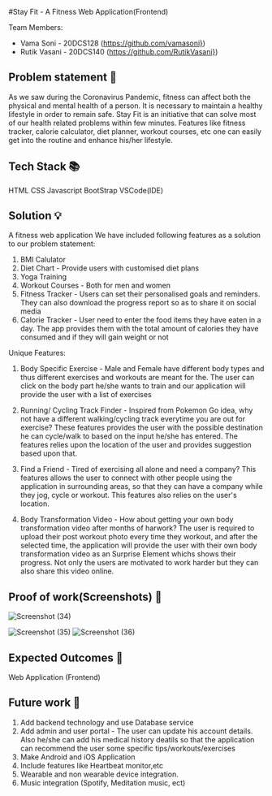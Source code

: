 #Stay Fit - A Fitness Web Application(Frontend)

Team Members:

- Vama Soni - 20DCS128 (https://github.com/vamasoni})
- Rutik Vasani - 20DCS140 (https://github.com/RutikVasani})

## Problem statement 🐾

As we saw during the Coronavirus Pandemic, fitness can affect both the physical and mental health of a person. It is necessary to maintain a healthy lifestyle in order to remain safe.
Stay Fit is an initiative that can solve most of our health related problems within few minutes. Features like fitness tracker, calorie calculator, diet planner, workout courses, etc one can easily get into the routine and enhance his/her lifestyle.

## Tech Stack 📚

HTML
CSS
Javascript
BootStrap
VSCode(IDE) 

## Solution 💡
A fitness web application
We have included following features as a solution to our problem statement:
1. BMI Calulator 
2. Diet Chart - Provide users with customised diet plans
3. Yoga Training 
4. Workout Courses - Both for men and women
5. Fitness Tracker - Users can set their personalised goals and reminders. They can also download the progress report so as to share it on social     media
6. Calorie Tracker - User need to enter the food items they have eaten in a day. The app provides them with the total amount of calories they have consumed and if they will gain weight or not

Unique Features:
1. Body Specific Exercise - Male and Female have different body types and thus different exercises and workouts are meant for the. The user can click on the body part he/she wants to train and our application will provide the user with a list of exercises

2. Running/ Cycling Track Finder - Inspired from Pokemon Go idea, why not have a different walking/cycling track everytime you are out for exercise? These features provides the user with the possible destination he can cycle/walk to based on the input he/she has entered. The features relies upon the location of the user and provides suggestion based upon that.

3. Find a Friend - Tired of exercising all alone and need a company? This features allows the user to connect with other people using the application in surrounding areas, so that they can have a company while they jog, cycle or workout. This features also relies on the user's location.

4. Body Transformation Video - How about getting  your own body transformation video after months of harwork? The user is required to upload their post workout photo every time they workout, and after the selected time, the application will provide the user with their own body transformation video as an Surprise Element whichs shows their progress. Not only the users are motivated to work harder but they can also share this video online.


## Proof of work(Screenshots) 🎥

![Screenshot (34)](https://user-images.githubusercontent.com/71244103/130335275-88465157-ffd9-4d9c-a228-dd29aa969a51.png)

![Screenshot (35)](https://user-images.githubusercontent.com/71244103/130335296-0214112c-0a93-4812-aa38-ce4d6aca7843.png)
![Screenshot (36)](https://user-images.githubusercontent.com/71244103/130335300-315d22bf-e5f6-4209-a001-f846586906df.png)


## Expected Outcomes 💯
Web Application (Frontend)

## Future work 🤔

1. Add backend technology and use Database service
2. Add admin and user portal - The user can update his account details. Also he/she can add his medical history deatils so that the application can recommend the user some specific tips/workouts/exercises
3. Make Android and iOS Application
4. Include features like Heartbeat monitor,etc
5. Wearable and non wearable device integration.
6. Music integration (Spotify, Meditation music, ect)


